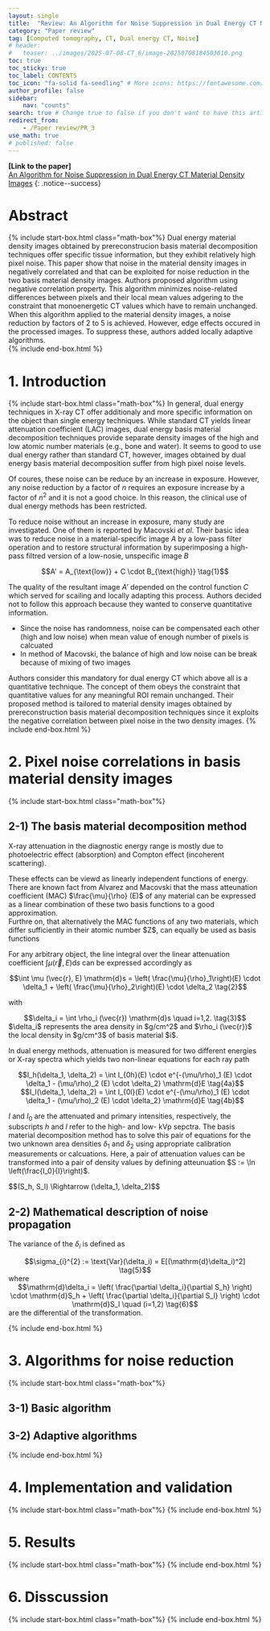 ```yaml
---
layout: single
title:  "Review: An Algorithm for Noise Suppression in Dual Energy CT Material Density Images"
category: "Paper review"
tag: [Computed tomography, CT, Dual energy CT, Noise]
# header:
#   teaser: ../images/2025-07-08-CT_6/image-20250708184503610.png
toc: true
toc_sticky: true
toc_label: CONTENTS
toc_icon: "fa-solid fa-seedling" # More icons: https://fontawesome.com/v6/search?ic=free
author_profile: false
sidebar:
    nav: "counts"
search: true # Change true to false if you don't want to have this article be searched 
redirect_from:
    - /Paper review/PR_3
use_math: true
# published: false
---
```


**[Link to the paper]** <br>
[An Algorithm for Noise Suppression in Dual Energy CT Material Density Images](https://ieeexplore.ieee.org/abstract/document/7785)
{: .notice--success}

# Abstract
{% include start-box.html class="math-box"%}
Dual energy material density images obtained by prereconstrucion basis material decomposition techniques offer specific tissue information, but they exhibit relatively high pixel noise. 
This paper show that noise in the material density images in negatively correlated and that can be exploited for noise reduction in the two basis material density images.
Authors proposed algorithm using negative correlation property.
This algorithm minimizes noise-related differences between pixels and their local mean values adgering to the constraint that monoenergetic CT values which have to remain unchanged.
When this algorithm applied to the material density images, a noise reduction by factors of 2 to 5 is achieved.
However, edge effects occured in the processed images. 
To suppress these, authors added locally adaptive algorithms.  
{% include end-box.html %}

# 1. Introduction
{% include start-box.html class="math-box"%}
In general, dual energy techniques in X-ray CT offer additionaly and more specific information on the object than single energy techniques.
While standard CT yields linear attenuation coefficient (LAC) images, dual energy basis material decomposition techniques provide separate density images of the high and low atomic number materials (e.g., bone and water).
It seems to good to use dual energy rather than standard CT, however, images obtained by dual energy basis material decomposition suffer from high pixel noise levels.

Of coures, these noise can be reduce by an increase in exposure.
However, any noise reduction by a factor of $n$ requires an exposure increase by a factor of $n^2$ and it is not a good choice.
In this reason, the clinical use of dual energy methods has been restricted.

To reduce noise without an increase in exposure, many study are investigated.
One of them is reported by Macovski $\textit{et al}$.
Their basic idea was to reduce noise in a material-specific image $A$ by a low-pass filter operation and to restore structural information by superimposing a high-pass filtred version of a low-nosie, unspecific image $B$

<center>$$A' = A_{\text{low}} + C \cdot B_{\text{high}} \tag{1}$$</center>

The quality of the resultant image $A'$ depended on the control function $C$ which served for scailing and locally adapting this process.
Authors decided not to follow this approach because they wanted to conserve quantitative information.
<div class="indented-paragraph" markdown="1">

- Since the noise has randomness, noise can be compensated each other (high and low noise) when mean value of enough number of pixels is calcuated
- In method of Macovski, the balance of high and low noise can be break because of mixing of two images
</div>
Authors consider this mandatory for dual energy CT which above all is a quantitative technique.
The concept of them obeys the constraint that quantitative values for any meaningful ROI remain unchanged.
Their proposed method is tailored to material density images obtained by prereconstruction basis material decomposition techniques since it exploits the negative correlation between pixel noise in the two density images.
{% include end-box.html %}

# 2. Pixel noise correlations in basis material density images
{% include start-box.html class="math-box"%}
## 2-1) The basis material decomposition method
X-ray attenuation in the diagnostic energy range is mostly due to photoelectric effect (absorption) and Compton effect (incoherent scattering).
<div class="indented-paragraph" markdown="1">
These effects can be viewd as linearly independent functions of energy. 
</div>
There are known fact from Alvarez and Macovski that the mass atteunation coefficient (MAC) $\frac{\mu}{\rho} (E)$ of any material can be expressed as a linear combination of these two basis functions to a good approximation.
<div class="indented-paragraph" markdown="1">
Furthre on, that alternatively the MAC functions of any two materials, which differ sufficiently in their atomic number $Z$, can equally be used as basis functions
</div>

For any arbitrary object, the line integral over the linear attenuation coefficient $\int \mu (\vec{r}, E) \mathrm{d}s$ can be expressed accordingly as

<center>$$\int \mu (\vec{r}, E) \mathrm{d}s = \left( \frac{\mu}{\rho}_1\right)(E) \cdot \delta_1 + \left( \frac{\mu}{\rho}_2\right)(E) \cdot \delta_2 \tag{2}$$</center>

with 

<center>$$\delta_i = \int \rho_i (\vec{r}) \mathrm{d}s \quad i=1,2. \tag{3}$$</center>
$\delta_i$ represents the area density in $g/cm^2$ and $\rho_i (\vec{r})$ the local density in $g/cm^3$ of basis material $i$.

In dual energy methods, attenuation is measured for two different energies or X-ray spectra which yields two non-linear equations for each ray path 

<center>$$I_h(\delta_1, \delta_2) = \int I_{0h}(E) \cdot e^{-(\mu/\rho)_1 (E) \cdot \delta_1 - (\mu/\rho)_2 (E) \cdot \delta_2} \mathrm{d}E \tag{4a}$$</center>
<center>$$I_l(\delta_1, \delta_2) = \int I_{0l}(E) \cdot e^{-(\mu/\rho)_1 (E) \cdot \delta_1 - (\mu/\rho)_2 (E) \cdot \delta_2} \mathrm{d}E \tag{4b}$$</center>

$I$ and $I_0$ are the attenuated and primary intensities, respectively, the subscripts $h$ and $l$ refer to the high- and low- kVp sepctra.
The basis material decomposition method has to solve this pair of equations for the two unknown area densities $\delta_1$ and $\delta_2$ using appropriate calibration measurements or calcuations. 
Here, a pair of attenuation values can be transformed into a pair of density values by defining atteunuation $S := \ln \left(\frac{I_0}{I}\right)$.
<div class="indented-paragraph" markdown="1">
$$(S_h, S_l) \Rightarrow (\delta_1, \delta_2)$$
</div>

## 2-2) Mathematical description of noise propagation
The variance of the $\delta_i$ is defined as 

<center>$$\sigma_{i}^{2} := \text{Var}(\delta_i) = E[(\mathrm{d}\delta_i)^2] \tag{5}$$</center>
where
<center>$$\mathrm{d}\delta_i = \left( \frac{\partial \delta_i}{\partial S_h} \right) \cdot \mathrm{d}S_h + \left( \frac{\partial \delta_i}{\partial S_l} \right) \cdot \mathrm{d}S_l \quad (i=1,2) \tag{6}$$</center>
are the differential of the transformation.



{% include end-box.html %}

# 3. Algorithms for noise reduction 
{% include start-box.html class="math-box"%}
## 3-1) Basic algorithm

## 3-2) Adaptive algorithms
{% include end-box.html %}


# 4. Implementation and validation 
{% include start-box.html class="math-box"%}
{% include end-box.html %}

# 5. Results 
{% include start-box.html class="math-box"%}
{% include end-box.html %}

# 6. Disscussion 
{% include start-box.html class="math-box"%}
{% include end-box.html %}